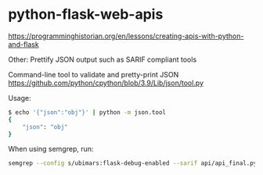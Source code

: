 # python-flask-web-apis

<https://programminghistorian.org/en/lessons/creating-apis-with-python-and-flask>

Other:
Prettify JSON output such as SARIF compliant tools

Command-line tool to validate and pretty-print JSON
<https://github.com/python/cpython/blob/3.9/Lib/json/tool.py>

Usage:

```bash
$ echo '{"json":"obj"}' | python -m json.tool
{
    "json": "obj"
}
```

When using semgrep, run:

```bash
semgrep --config s/ubimars:flask-debug-enabled --sarif api/api_final.py | python3.9 -m json.tool > output/sarif-output.json
```



